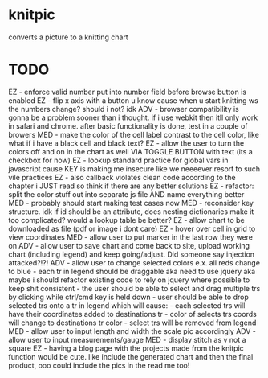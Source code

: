 # knitpic
converts a picture to a knitting chart

# TODO
EZ - enforce valid number put into number field before browse button is enabled
EZ - flip x axis with a button u know cause when u start knitting ws the numbers change? should i not? idk
ADV - browser compatibility is gonna be a problem sooner than i thought. if i use webkit then itll only work in safari and chrome. after basic functionality is done, test in a couple of browers
MED - make the color of the cell label contrast to the cell color, like what if i have a black cell and black text?
EZ - allow the user to turn the colors off and on in the chart as well VIA TOGGLE BUTTON with text
(its a checkbox for now)
EZ - lookup standard practice for global vars in javascript cause KEY is making me insecure like we neeeever resort to such vile practices
EZ - also callback violates clean code according to the chapter i JUST read so think if there are any better solutions
EZ - refactor: split the color stuff out into separate js file AND name everything better
MED - probably should start making test cases now
MED - reconsider key structure. idk if id should be an attribute, does nesting dictionaries make it too complicated? would a lookup table be better?
EZ - allow chart to be downloaded as file (pdf or image i dont care)
EZ - hover over cell in grid to view coordinates
MED - allow user to put marker in the last row they were on
ADV - allow user to save chart and come back to site, upload working chart (including legend) and keep going/adjust. Did someone say injection attacked?!?!
ADV - allow user to change selected colors
        e.x. all reds change to blue
        - each tr in legend should be draggable aka need to use jquery aka maybe i should refactor existing code to rely on jquery where possible to keep shit consistent
        - the user should be able to select and drag multiple trs by clicking while ctrl/cmd key is held down
        - user should be able to drop selected trs onto a tr in legend which will cause:
                - each selected trs will have their coordinates added to destinations tr
                - color of selects trs coords will change to destinations tr color
                - select trs will be removed from legend 
MED - allow user to input length and width the scale pic accordingly
ADV - allow user to input measurements/gauge
MED - display stitch as v not a square
EZ - having a blog page with the projects made from the knitpic function would be cute. like include the generated chart and then the final product, ooo could include the pics in the read me too!

